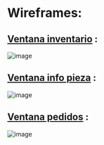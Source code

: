 # Wireframes:
## [Ventana inventario](https://wireframe.cc/uCN1OT) :
![image](https://github.com/pablomarino/asi-herm-frontend/assets/47985849/5602ecd1-9b95-4bf2-badf-6a852766a471)

## [Ventana info pieza](https://wireframe.cc/T7HVu5) :
![image](https://github.com/pablomarino/asi-herm-frontend/assets/47985849/7c873e5e-b62d-4bc1-9e8d-2899c13222f8)

## [Ventana pedidos](https://wireframe.cc/9geuFI) :
![image](https://github.com/pablomarino/asi-herm-frontend/assets/47985849/d00cd0d6-860d-49c2-91a8-7cbd293dfeca)
